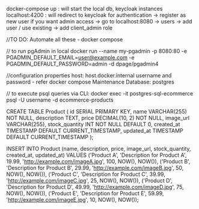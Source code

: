 docker-compose up : will start the local db, keycloak instances
localhost:4200 : will redirect to keycloak for authentication -> register as new user
if you want admin access -> go to localhost:8080 -> users -> add user / use existing -> add client_admin role

//TO DO: Automate all these - docker compose

// to run pgAdmin in local
docker run --name my-pgadmin -p 8080:80 -e PGADMIN_DEFAULT_EMAIL=user@example.com -e PGADMIN_DEFAULT_PASSWORD=admin -d dpage/pgadmin4

//configuration properties
host: host.docker.internal
username and password - refer docker compose 
Maintenance Database: postgres

// to execute psql queries via CLI:
docker exec -it postgres-sql-ecommerce psql -U username -d ecommerce-products

CREATE TABLE Product (
    id SERIAL PRIMARY KEY,
    name VARCHAR(255) NOT NULL,
    description TEXT,
    price DECIMAL(10, 2) NOT NULL,
    image_url VARCHAR(255),
    stock_quantity INT NOT NULL DEFAULT 0,
    created_at TIMESTAMP DEFAULT CURRENT_TIMESTAMP,
    updated_at TIMESTAMP DEFAULT CURRENT_TIMESTAMP
);

INSERT INTO Product (name, description, price, image_url, stock_quantity, created_at, updated_at)
VALUES
    ('Product A', 'Description for Product A', 19.99, 'http://example.com/imageA.jpg', 100, NOW(), NOW()),
    ('Product B', 'Description for Product B', 29.99, 'http://example.com/imageB.jpg', 50, NOW(), NOW()),
    ('Product C', 'Description for Product C', 39.99, 'http://example.com/imageC.jpg', 25, NOW(), NOW()),
    ('Product D', 'Description for Product D', 49.99, 'http://example.com/imageD.jpg', 75, NOW(), NOW()),
    ('Product E', 'Description for Product E', 59.99, 'http://example.com/imageE.jpg', 10, NOW(), NOW());